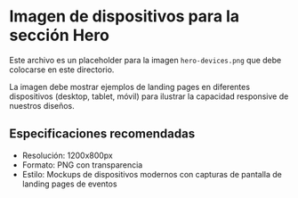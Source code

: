 # Imagen de dispositivos para la sección Hero

Este archivo es un placeholder para la imagen `hero-devices.png` que debe colocarse en este directorio.

La imagen debe mostrar ejemplos de landing pages en diferentes dispositivos (desktop, tablet, móvil) para ilustrar la capacidad responsive de nuestros diseños.

## Especificaciones recomendadas

- Resolución: 1200x800px
- Formato: PNG con transparencia
- Estilo: Mockups de dispositivos modernos con capturas de pantalla de landing pages de eventos
